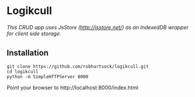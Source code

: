 # Logikcull
###### This CRUD app uses JsStore (http://jsstore.net/) as an IndexedDB wrapper for client side storage.

## Installation
```
git clone https://github.com/robhartsock/logikcull.git
cd logikcull
python -m SimpleHTTPServer 8000
```
Point your browser to http://localhost:8000/index.html
